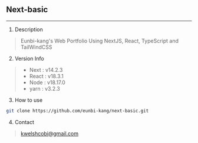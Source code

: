## Next-basic
---
1. Description
> Eunbi-kang's Web Portfolio Using NextJS, React, TypeScript and TailWindCSS


2. Version Info
> - Next : v14.2.3
> - React : v18.3.1
> - Node : v18.17.0
> - yarn : v3.2.3


3. How to use
```bash
git clone https://github.com/eunbi-kang/next-basic.git
```


4. Contact
> kwelshcobi@gmail.com



